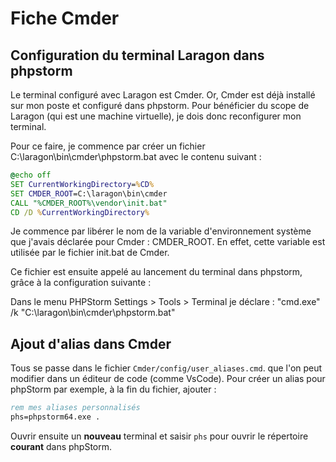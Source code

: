 # Fiche Cmder

## Configuration du terminal Laragon dans phpstorm

Le terminal configuré avec Laragon est Cmder.
Or, Cmder est déjà installé sur mon poste et configuré dans phpstorm.
Pour bénéficier du scope de Laragon (qui est une machine virtuelle), je dois donc reconfigurer mon terminal.

Pour ce faire, je commence par créer un fichier C:\laragon\bin\cmder\phpstorm.bat avec le contenu suivant :

```bat
@echo off
SET CurrentWorkingDirectory=%CD%
SET CMDER_ROOT=C:\laragon\bin\cmder
CALL "%CMDER_ROOT%\vendor\init.bat"
CD /D %CurrentWorkingDirectory%
```

Je commence par libérer le nom de la variable d'environnement système que j'avais déclarée pour Cmder : CMDER_ROOT.
En effet, cette variable est utilisée par le fichier init.bat de Cmder.

Ce fichier est ensuite appelé au lancement du terminal dans phpstorm, grâce à la configuration suivante :

Dans le menu PHPStorm Settings > Tools > Terminal je déclare : "cmd.exe" /k "C:\laragon\bin\cmder\phpstorm.bat"

## Ajout d'alias dans Cmder

Tous se passe dans le fichier `Cmder/config/user_aliases.cmd`. que l'on peut modifier dans un éditeur de code (comme VsCode).
Pour créer un alias pour phpStorm par exemple, à la fin du fichier, ajouter :

```cmd
rem mes aliases personnalisés
phs=phpstorm64.exe .
```

Ouvrir ensuite un **nouveau** terminal et saisir `phs` pour ouvrir le répertoire **courant** dans phpStorm.
